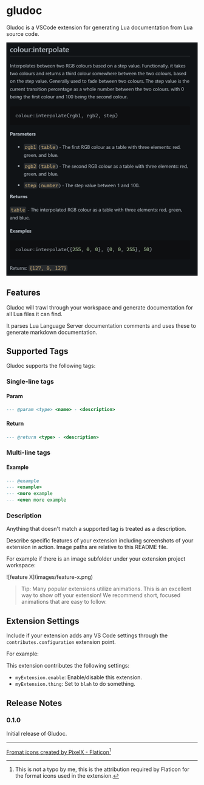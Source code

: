# gludoc

Gludoc is a VSCode extension for generating Lua documentation from Lua source
code.

![Screenshot](assets/readme/screenshot.png)

## Features

Gludoc will trawl through your workspace and generate documentation for all
Lua files it can find.

It parses Lua Language Server documentation comments and uses these to generate
markdown documentation.

## Supported Tags

Gludoc supports the following tags:

### Single-line tags

#### Param

```lua
--- @param <type> <name> - <description>
```

#### Return

```lua
--- @return <type> - <description>
```

### Multi-line tags

#### Example

```lua
--- @example
--- <example>
--- <more example
--- <even more example
```

### Description

Anything that doesn't match a supported tag is treated as a description.

Describe specific features of your extension including screenshots of your extension in action. Image paths are relative to this README file.

For example if there is an image subfolder under your extension project workspace:

\!\[feature X\]\(images/feature-x.png\)

> Tip: Many popular extensions utilize animations. This is an excellent way to show off your extension! We recommend short, focused animations that are easy to follow.

## Extension Settings

Include if your extension adds any VS Code settings through the `contributes.configuration` extension point.

For example:

This extension contributes the following settings:

* `myExtension.enable`: Enable/disable this extension.
* `myExtension.thing`: Set to `blah` to do something.

## Release Notes


### 0.1.0

Initial release of Gludoc.

---


[Fromat icons created by PixelX - Flaticon](https://www.flaticon.com/free-icons/fromat)[^1]

[^1]: This is not a typo by me, this is the attribution required by Flaticon for the format icons used in the extension.
